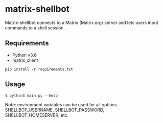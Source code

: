 # matrix-shellbot

Matrix-shellbot connects to a Matrix (Matrix.org) server and lets users input commands to a shell session.

## Requirements
- Python v3.6
- matrix_client

`pip install -r requirements.txt`

## Usage

`$ python3 main.py --help`

Note: environment variables can be used for all options. SHELLBOT\_USERNAME, SHELLBOT\_PASSWORD, SHELLBOT\_HOMESERVER, etc.
